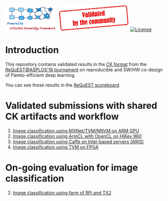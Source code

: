 [![logo](https://github.com/ctuning/ck-guide-images/blob/master/logo-powered-by-ck.png)](https://github.com/ctuning/ck)
[![logo](https://github.com/ctuning/ck-guide-images/blob/master/logo-validated-by-the-community-simple.png)](http://cTuning.org)
[![License](https://img.shields.io/badge/License-BSD%203--Clause-blue.svg)](https://opensource.org/licenses/BSD-3-Clause)

<!-------------------------------------------------------------------------------------->
# Introduction

This repository contains validated results in the [CK format](https://github.com/ctuning/ck)
from the [ReQuEST@ASPLOS'18 tournament](http://cknowledge.org/request-cfp-asplos2018.html) 
on reproducible and SW/HW co-design of Pareto-efficient deep learning.

You can see these results in the [ReQuEST scoreboard]().

<!-------------------------------------------------------------------------------------->
# Validated submissions with shared CK artifacts and workflow

1. [Image classification using MXNet/TVM/NNVM on ARM GPU](https://github.com/ctuning/ck-request-asplos18-mobilenets-tvm-arm)
2. [Image classification using ArmCL with OpenCL on HiKey 960](https://github.com/dividiti/ck-request-asplos18-mobilenets-armcl-opencl)
3. [Image classification using Caffe on Intel-based servers (AWS)](https://github.com/ctuning/ck-request-asplos18-caffe-intel)
4. [Image classification using TVM on FPGA](https://github.com/ctuning/ck-request-asplos18-resnet-tvm-fpga)

<!-------------------------------------------------------------------------------------->
# On-going evaluation for image classification

2. [Image classification using farm of RPi and TX2](https://github.com/ctuning/ck-request-asplos18-iot-farm)
